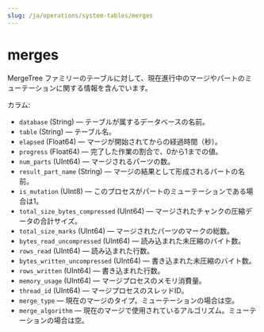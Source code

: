 ```yaml
---
slug: /ja/operations/system-tables/merges
---
```

# merges

MergeTree ファミリーのテーブルに対して、現在進行中のマージやパートのミューテーションに関する情報を含んでいます。

カラム:

- `database` (String) — テーブルが属するデータベースの名前。
- `table` (String) — テーブル名。
- `elapsed` (Float64) — マージが開始されてからの経過時間（秒）。
- `progress` (Float64) — 完了した作業の割合で、0から1までの値。
- `num_parts` (UInt64) — マージされるパーツの数。
- `result_part_name` (String) — マージの結果として形成されるパートの名前。
- `is_mutation` (UInt8) — このプロセスがパートのミューテーションである場合は1。
- `total_size_bytes_compressed` (UInt64) — マージされたチャンクの圧縮データの合計サイズ。
- `total_size_marks` (UInt64) — マージされたパーツのマークの総数。
- `bytes_read_uncompressed` (UInt64) — 読み込まれた未圧縮のバイト数。
- `rows_read` (UInt64) — 読み込まれた行数。
- `bytes_written_uncompressed` (UInt64) — 書き込まれた未圧縮のバイト数。
- `rows_written` (UInt64) — 書き込まれた行数。
- `memory_usage` (UInt64) — マージプロセスのメモリ消費量。
- `thread_id` (UInt64) — マージプロセスのスレッドID。
- `merge_type` — 現在のマージのタイプ。ミューテーションの場合は空。
- `merge_algorithm` — 現在のマージで使用されているアルゴリズム。ミューテーションの場合は空。
